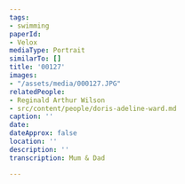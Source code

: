 ```yaml
---
tags:
- swimming
paperId:
- Velox
mediaType: Portrait
similarTo: []
title: '00127'
images:
- "/assets/media/000127.JPG"
relatedPeople:
- Reginald Arthur Wilson
- src/content/people/doris-adeline-ward.md
caption: ''
date: 
dateApprox: false
location: ''
description: ''
transcription: Mum & Dad

---
```

